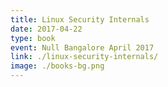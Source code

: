 ```yaml
---
title: Linux Security Internals
date: 2017-04-22
type: book
event: Null Bangalore April 2017
link: ./linux-security-internals/
image: ./books-bg.png
---
```

